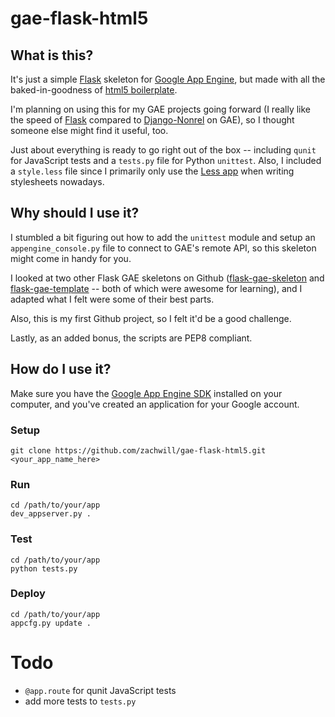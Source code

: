 # gae-flask-html5

## What is this?

It's just a simple [Flask](http://flask.pocoo.org/) skeleton for
[Google App Engine](http://appengine.google.com/),
but made with all the baked-in-goodness of
[html5 boilerplate](https://github.com/paulirish/html5-boilerplate).

I'm planning on using this for my GAE projects going forward (I really
like the speed of [Flask](http://flask.pocoo.org/) compared to
[Django-Nonrel](http://code.google.com/appengine/articles/django-nonrel.html)
on GAE), so I thought someone else might find it useful, too.

Just about everything is ready to go right out of the box -- including
`qunit` for JavaScript tests and a `tests.py` file for Python `unittest`.
Also, I included a `style.less` file since I primarily only use the
[Less app](http://incident57.com/less/) when writing stylesheets nowadays.


## Why should I use it?

I stumbled a bit figuring out how to add the `unittest` module and setup an
`appengine_console.py` file to connect to GAE's remote API, so this skeleton
might come in handy for you.

I looked at two other Flask GAE skeletons on Github
([flask-gae-skeleton](https://github.com/blossom/flask-gae-skeleton)
and [flask-gae-template](https://github.com/jugyo/flask-gae-template)
-- both of which were awesome for learning), and I adapted what
I felt were some of their best parts.

Also, this is my first Github project, so I felt it'd be a good challenge.

Lastly, as an added bonus, the scripts are PEP8 compliant.


## How do I use it?

Make sure you have the [Google App Engine SDK](http://appengine.google.com/)
installed on your computer, and you've created an application for your
Google account.

### Setup

    git clone https://github.com/zachwill/gae-flask-html5.git <your_app_name_here>

### Run

    cd /path/to/your/app
    dev_appserver.py .

### Test

    cd /path/to/your/app
    python tests.py

### Deploy

    cd /path/to/your/app
    appcfg.py update .


# Todo

* `@app.route` for qunit JavaScript tests
* add more tests to `tests.py`
